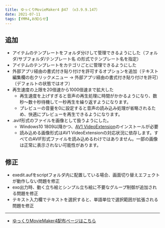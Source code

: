 ```yaml
---
title: ゆっくりMovieMaker4 β47 （v3.9.9.147）
date: 2021-07-11
tags: [YMM4,お知らせ]
---
```

## 追加
- アイテムのテンプレートをフォルダ分けして管理できるようにした（フォルダ/サブフォルダ/テンプレート名 の形式でテンプレート名を指定）
- アイテムのテンプレートをカテゴリごとに管理できるようにした
- 外部アプリ経由の書式付き貼り付けを許可するオプションを追加（テキスト編集欄の右クリックメニュー → 外部アプリ経由の書式付き貼り付けを許可）（デフォルトの状態ではオフ）
- 再生速度の上限を20倍速から1000倍速まで拡大した
  - 再生速度を上げすぎると音声の再生処理に時間がかかるようになり、数秒～数十秒待機して一秒再生を繰り返すようになります。
  - プレビューの音量を0に設定すると音声の読み込み処理が省略されるため、快適にプレビューを再生できるようになります。
- .avif形式のファイルを画像として扱うようにした。
  - Windows10 1809以降かつ、[AV1 VideoExtension](https://www.microsoft.com/ja-jp/p/av1-video-extension/9mvzqvxjbq9v)のインストールが必要
  - 読み込める画像形式はAV1 VideoExtensionの対応状況に依存します。すべてのAVIF形式ファイルを読み込めるわけではありません。一部の画像は正常に表示されない可能性があります。
## 修正
- exedit.aufをscriptフォルダ内に配置している場合、画面切り替えエフェクトが動作しない問題を修正
- exo出力時、動く立ち絵とシンプル立ち絵に不要なグループ制御が追加される問題を修正
- テキスト入力欄でテキストを選択すると、単語単位で選択範囲が拡張される問題を修正
---

- [ゆっくりMovieMaker4配布ページはこちら](../index.md)